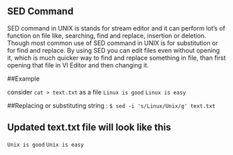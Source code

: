 ## SED Command 
 SED command in UNIX is stands for stream editor and it can perform lot’s of function on file like, searching, find and replace, insertion or deletion. Though most common use of SED command in UNIX is for substitution or for find and replace. By using SED you can edit files even without opening it, which is much quicker way to find and replace something in file, than first opening that file in VI Editor and then changing it.
 
##Example
 
 consider `cat > text.txt` as a file
  `Linux is good`
  `Linux is easy`
  
  
##Replacing or substituting string :
  `$ sed -i 's/Linux/Unix/g' text.txt`
  
## Updated text.txt file will look like this
  `Unix is good`
  `Unix is easy`
  

